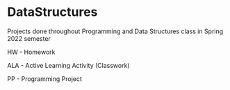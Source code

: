 # DataStructures
Projects done throughout Programming and Data Structures class in Spring 2022 semester

HW - Homework

ALA - Active Learning Activity (Classwork)

PP - Programming Project
